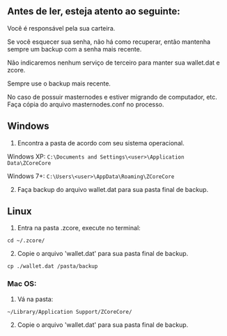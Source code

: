 ## Antes de ler, esteja atento ao seguinte:

Você é responsável pela sua carteira.

Se você esquecer sua senha, não há como recuperar, então mantenha sempre um backup com a senha mais recente.

Não indicaremos nenhum serviço de terceiro para manter sua wallet.dat e zcore.

Sempre use o backup mais recente.

No caso de possuir masternodes e estiver migrando de computador, etc. Faça cópia do arquivo masternodes.conf no processo.

## Windows

1. Encontra a pasta de acordo com seu sistema operacional.

Windows XP: 
`C:\Documents and Settings\<user>\Application Data\ZCoreCore`

Windows 7+: 
`C:\Users\<user>\AppData\Roaming\ZCoreCore`

2. Faça backup do arquivo wallet.dat para sua pasta final de backup.

## Linux

1. Entra na pasta .zcore, execute no terminal:

`cd ~/.zcore/`


2. Copie o arquivo 'wallet.dat' para sua pasta final de backup.

`cp ./wallet.dat /pasta/backup`


### Mac OS:

1. Vá na pasta:

`~/Library/Application Support/ZCoreCore/`

2. Copie o arquivo 'wallet.dat' para sua pasta final de backup.